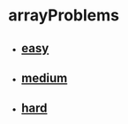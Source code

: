# arrayProblems

- ## [ easy](https://github.com/MahendraSH/dsa-cpp/tree/main/basics/arrayProblems/easy)

- ## [medium](https://github.com/MahendraSH/dsa-cpp/tree/main/basics/arrayProblems/medium)
- ## [hard](https://github.com/MahendraSH/dsa-cpp/tree/main/basics/arrayProblems/hard)
